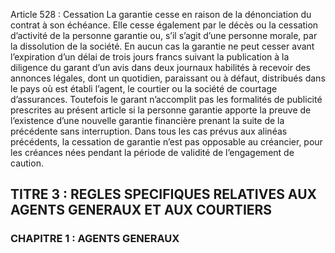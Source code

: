 Article 528 : Cessation
La garantie cesse en raison de la dénonciation du contrat à son échéance.
Elle cesse également par le décès ou la cessation d’activité de la personne garantie ou, s’il s’agit d’une personne morale, par la dissolution de la société.
En aucun cas la garantie ne peut cesser avant l’expiration d’un délai de trois jours francs suivant la publication à la diligence du garant d’un avis dans deux journaux habilités à recevoir des annonces légales, dont un quotidien, paraissant ou à défaut, distribués dans le pays où est établi l’agent, le courtier ou la société de courtage d’assurances.
Toutefois le garant n’accomplit pas les formalités de publicité prescrites au présent article si la personne garantie apporte la preuve de l’existence d’une nouvelle garantie financière prenant la suite de la précédente sans interruption.
Dans tous les cas prévus aux alinéas précédents, la cessation de garantie n’est pas opposable au créancier, pour les créances nées pendant la période de validité de l’engagement de caution.
## TITRE 3 : REGLES SPECIFIQUES RELATIVES AUX AGENTS GENERAUX ET AUX COURTIERS
### CHAPITRE 1 : AGENTS GENERAUX